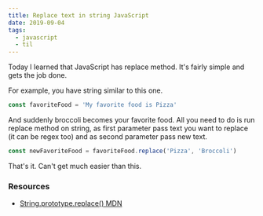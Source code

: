 ```yaml
---
title: Replace text in string JavaScript
date: 2019-09-04
tags:
  - javascript
  - til
---
```


Today I learned that JavaScript has replace method. It's fairly simple and gets the job done.

For example, you have string similar to this one.

```js
const favoriteFood = 'My favorite food is Pizza'
```

And suddenly broccoli becomes your favorite food. All you need to do is run replace method on string, as first parameter pass text you want to replace (it can be regex too) and as second parameter pass new text.

```js
const newFavoriteFood = favoriteFood.replace('Pizza', 'Broccoli')
```

That's it. Can't get much easier than this.

### Resources

- [String.prototype.replace() MDN](https://developer.mozilla.org/en-US/docs/Web/JavaScript/Reference/Global_Objects/String/replace)
